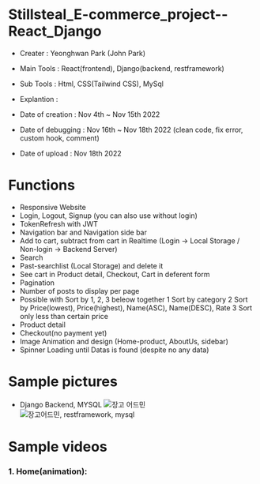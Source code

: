 # Stillsteal_E-commerce_project--React_Django

- Creater : Yeonghwan Park (John Park)
- Main Tools : React(frontend), Django(backend, restframework)
- Sub Tools : Html, CSS(Tailwind CSS), MySql
- Explantion :

- Date of creation : Nov 4th ~ Nov 15th 2022
- Date of debugging : Nov 16th ~ Nov 18th 2022 (clean code, fix error, custom hook, comment)
- Date of upload : Nov 18th 2022


# Functions
- Responsive Website
- Login, Logout, Signup (you can also use without login)
- TokenRefresh with JWT
- Navigation bar and Navigation side bar
- Add to cart, subtract from cart in Realtime (Login -> Local Storage / Non-login -> Backend Server)
- Search
- Past-searchlist (Local Storage) and delete it
- See cart in Product detail, Checkout, Cart in deferent form
- Pagination
- Number of posts to display per page
- Possible with Sort by 1, 2, 3 beleow together 
1 Sort by category
2 Sort by Price(lowest), Price(highest), Name(ASC), Name(DESC), Rate
3 Sort only less than certain price
- Product detail
- Checkout(no payment yet)
- Image Animation and design (Home-product, AboutUs, sidebar)
- Spinner Loading until Datas is found (despite no any data)

# Sample pictures
- Django Backend, MYSQL
![장고 어드민](https://user-images.githubusercontent.com/106279616/202814990-5230d5e5-9f01-408c-8f97-5de4963aa7cc.jpg)
![장고어드민, restframework, mysql](https://user-images.githubusercontent.com/106279616/202816914-a0976b69-e47f-4b0c-bd50-7de537686bd4.jpg)



# Sample videos
<h3> 1. Home(animation): </h3>
